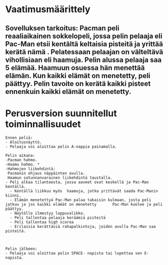 
    
# Vaatimusmäärittely

## Sovelluksen tarkoitus: Pacman peli reaaliaikainen sokkelopeli, jossa pelin pelaaja eli Pac-Man etsii kentältä keltaisia pisteitä ja yrittää kerätä nämä . Pelatessaan pelaajan on välteltävä vihollisiaan eli haamuja. Pelin alussa pelaaja saa 5 elämää. Haamuun osuessa hän menettää elämän. Kun kaikki elämät on menetetty, peli päättyy. Pelin tavoite on kerätä kaikki pisteet ennenkuin kaikki elämät on menetetty.
      
# Perusversion suunnitellut toiminnallisuudet
	
	Ennen peliä:
	- Aloitusnäyttö. 
	- Pelaaja voi aloittaa pelin A-nappia painamalla.

	Pelin aikana:
	-Pacman hahmo. 
	-Haamu hahmo. *
	-Hahmojen liikehdintä:
	 Pacmanin ohjaus näppäinten avulla. 
	 Haamun satunnanvarainen liikehdintä taustalla. 
	- Peli alkaa tilanteesta, jossa aaveet ovat keskellä ja Pac-Man kentällä.
      - Kentällä liikkuu myös  haamuja, jotka yrittävät saada Pac-Manin kiinni.
      - Elämän menetettyä Pac-Man palaa takaisin kulmaan, josta peli jatkuu ja jos kaikki elämät on menetetty 		Pac-Man kuolee ja peli päättyy.
      - Näytölle ilmestyy loppuvalikko.
      - Peli tallentaa pelaaja keräämiä pisteitä
      - Peli tallentaa high scorea
      - Erilaisia kerättäviä rahapalkintoja, joiden avulla Pac-Man saa pisteitä.

      

	Pelin jälkeen:
	- Pelaaja voi aloittaa pelin SPACE- napista tai lopettaa sen E- napista.

